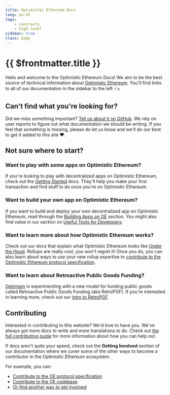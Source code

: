 ```yaml
---
title: Optimistic Ethereum Docs
lang: en-US
tags:
    - contracts
    - high-level
sidebar: true   
class: page 
---
```


# {{ $frontmatter.title }}

Hello and welcome to the Optimistic Ethereum Docs!
We aim to be the best source of technical information about [Optimistic Ethereum](https://optimistic.etherscan.io/).
You'll find links to all of our documentation in the sidebar to the left 👈.

## Can't find what you're looking for?

Did we miss something important?
[Tell us about it on GitHub](https://github.com/ethereum-optimism/community-hub/issues/new?assignees=&labels=&template=issues.md).
We rely on user reports to figure out what documentation we should be writing.
If you feel that something is missing, please do let us know and we'll do our best to get it added to this site ❤️.

## Not sure where to start?

### Want to play with some apps on Optimistic Ethereum?

If you're looking to play with decentralized apps on Optimistic Ethereum, check out the [Getting Started](./docs/getting-started/basics.md) docs.
They'll help you make your first transaction and find stuff to do once you're on Optimistic Ethereum.

### Want to build your own app on Optimistic Ethereum?

If you want to build and deploy your own decentralized app on Optimistic Ethereum, read through the [Building Apps on OE](./docs/building-apps/basic-deploy.md) section.
You might also find value in our section on [Useful Tools for Developers](./docs/useful-tools/networks.md).

### Want to learn more about how Optimistic Ethereum works?

Check out our docs that explain what Optimistic Ethereum looks like [Under the Hood](./docs/under-the-hood/theory.md).
Rollups are really cool, you won't regret it!
Once you do, you can also learn about ways to use your new rollup expertise to [contribute to the Optimistic Ethereum protocol specification](./docs/getting-involved/contributing-to-protocol.md).

### Want to learn about Retroactive Public Goods Funding?

[Optimism](https://optimism.io) is experimenting with a new model for funding public goods called Retroactive Public Goods Funding (aka RetroPGF).
If you're interested in learning more, check out our [intro to RetroPGF](./docs/retropgf/what-is-retropgf.md).

## Contributing

Interested in contributing to this website?
We'd love to have you.
We've always got more docs to write and more translations to do.
Check out [the full contributing guide](./docs/getting-involved/contributing-to-docs.md) for more information about how you can help out.

If docs aren't quite your speed, check out the **Getting Involved** section of our documentation where we cover some of the other ways to become a contributor in the Optimistic Ethereum ecosystem.

For example, you can:

- [Contribute to the OE protocol specification](./docs/getting-involved/contributing-to-protocol.md)
- [Contribute to the OE codebase](./docs/getting-involved/contributing-to-code.md)
- [Or find another way to get involved](./docs/getting-involved/other-ways.md)


<!-- TODO: Discord channel for docs? -->
<!-- We can call it the archive room -->

<!-- TODO: Need to figure out how to draw more attention to the edit link that shows up at the bottom of these pages -->